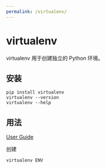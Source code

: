 ```yaml
---
permalink: /virtualenv/
---
```


# virtualenv

virtualenv 用于创建独立的 Python 环境。

## 安装

```
pip install virtualenv
virtualenv --version
virtualenv --help
```

## 用法

[User Guide](https://virtualenv.pypa.io/en/stable/userguide/)


创建

```
virtualenv ENV
```

